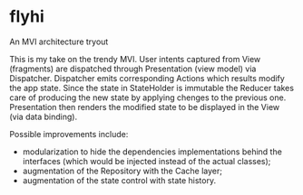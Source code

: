 # flyhi
An MVI architecture tryout

This is my take on the trendy MVI. User intents captured from View (fragments) are dispatched through Presentation (view model) via Dispatcher. Dispatcher emits corresponding Actions which results modify the app state. Since the state in StateHolder is immutable the Reducer takes care of producing the new state by applying chenges to the previous one. Presentation then renders the modified state to be displayed in the View (via data binding).

Possible improvements include:
- modularization to hide the dependencies implementations behind the interfaces (which would be injected instead of the actual classes);
- augmentation of the Repository with the Cache layer;
- augmentation of the state control with state history.
